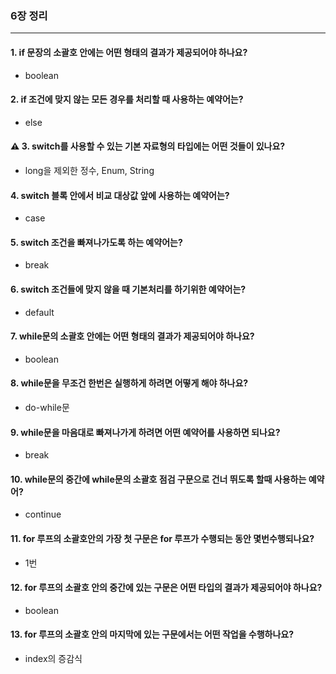 ### 6장 정리

---

#### 1. if 문장의 소괄호 안에는 어떤 형태의 결과가 제공되어야 하나요?

- boolean

#### 2. if 조건에 맞지 않는 모든 경우를 처리할 때 사용하는 예약어는?

- else

#### ⚠️ 3. switch를 사용할 수 있는 기본 자료형의 타입에는 어떤 것들이 있나요?

- long을 제외한 정수, Enum, String

#### 4. switch 블록 안에서 비교 대상값 앞에 사용하는 예약어는?

- case

#### 5. switch 조건을 빠져나가도록 하는 예약어는?

- break

#### 6. switch 조건들에 맞지 않을 때 기본처리를 하기위한 예약어는?

- default

#### 7. while문의 소괄호 안에는 어떤 형태의 결과가 제공되어야 하나요?

- boolean

#### 8. while문을 무조건 한번은 실행하게 하려면 어떻게 해야 하나요?

- do-while문

#### 9. while문을 마음대로 빠져나가게 하려면 어떤 예약어를 사용하면 되나요?

- break

#### 10. while문의 중간에 while문의 소괄호 점검 구문으로 건너 뛰도록 할때 사용하는 예약어?

- continue

#### 11. for 루프의 소괄호안의 가장 첫 구문은 for 루프가 수행되는 동안 몇번수행되나요?

- 1번

#### 12. for 루프의 소괄호 안의 중간에 있는 구문은 어떤 타입의 결과가 제공되어야 하나요?

- boolean

#### 13. for 루프의 소괄호 안의 마지막에 있는 구문에서는 어떤 작업을 수행하나요?

- index의 증감식